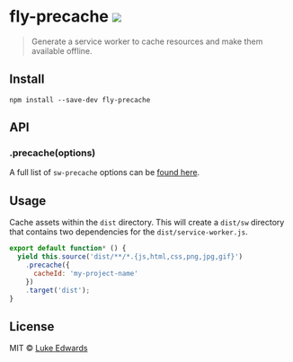 # fly-precache [![][travis-badge]][travis-link]

> Generate a service worker to cache resources and make them available offline.

## Install

```
npm install --save-dev fly-precache
```

## API

### .precache(options)

A full list of `sw-precache` options can be [found here](https://github.com/GoogleChrome/sw-precache#options-parameter).

## Usage

Cache assets within the `dist` directory. This will create a `dist/sw` directory that contains two dependencies for the `dist/service-worker.js`.

```js
export default function* () {
  yield this.source('dist/**/*.{js,html,css,png,jpg,gif}')
    .precache({
      cacheId: 'my-project-name'
    })
    .target('dist');
}
```

## License

MIT © [Luke Edwards](https://lukeed.com)

[travis-link]:  https://travis-ci.org/lukeed/fly-precache
[travis-badge]: http://img.shields.io/travis/lukeed/fly-precache.svg?style=flat-square

